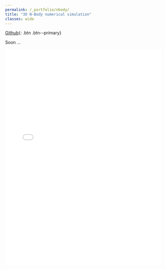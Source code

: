 ```yaml
---
permalink: /_portfolio/nbody/
title: "3D N-Body numerical simulation"
classes: wide
---
```

[Github](https://github.com/LoannData/3D-N-Body){: .btn .btn--primary}

Soon ...

<iframe src="/_portfolio/NBody_example.html" height="700px" width="100%" style="border:none;"></iframe>